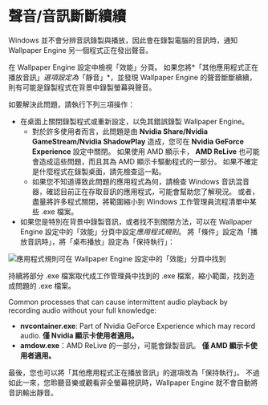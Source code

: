 # 聲音/音訊斷斷續續

Windows 並不會分辨音訊錄製與播放，因此會在錄製電腦的音訊時，通知 Wallpaper Engine 另一個程式正在發出聲音。

在 Wallpaper Engine 設定中檢視「效能」分頁。 如果您將*「其他應用程式正在播放音訊」*選項設定為*「靜音」*，並發現 Wallpaper Engine 的聲音斷斷續續，則有可能是錄製程式在背景中錄製螢幕與聲音。

如要解決此問題，請執行下列三項操作：

* 在桌面上關閉錄製程式或重新設定，以免其錯誤錄製 Wallpaper Engine。
    * 對於許多使用者而言，此問題是由 **Nvidia Share/Nvidia GameStream/Nvidia ShadowPlay** 造成，您可在 **Nvidia GeForce Experience** 設定中關閉。 如果使用 AMD 顯示卡， **AMD ReLive** 也可能會造成這些問題，而且其為 AMD 顯示卡驅動程式的一部分。 如果不確定是什麼程式在錄製桌面，請先檢查這一點。
    * 如果您不知道導致此問題的應用程式為何，請檢查 Windows 音訊混音器，確認目前正在存取音訊的應用程式，可能會幫助您了解現況。 或者，盡量將許多程式關閉，將範圍縮小到 Windows 工作管理員流程清單中某些 .exe 檔案。
* 如果您是特別在背景中錄製音訊，或者找不到關閉方法，可以在 Wallpaper Engine 設定中的「效能」分頁中設定*應用程式規則*。 將「條件」設定為「播放音訊時」，將「桌布播放」設定為「保持執行」：

![應用程式規則可在 Wallpaper Engine 設定中的「效能」分頁中找到](./applicationrule.png)

持續將部分 .exe 檔案取代成工作管理員中找到的 .exe 檔案，縮小範圍，找到造成問題的 .exe 檔案。

Common processes that can cause intermittent audio playback by recording audio without your full knowledge:

* **nvcontainer.exe**: Part of Nvidia GeForce Experience which may record audio. **僅 Nvidia 顯示卡使用者適用。**
* **amdow.exe**：AMD ReLive 的一部分，可能會錄製音訊。 **僅 AMD 顯示卡使用者適用。**

最後，您也可以將「其他應用程式正在播放音訊」的選項改為「保持執行」。 不過如此一來，您聆聽音樂或觀看非全螢幕視訊時，Wallpaper Engine 就不會自動將音訊輸出靜音。
